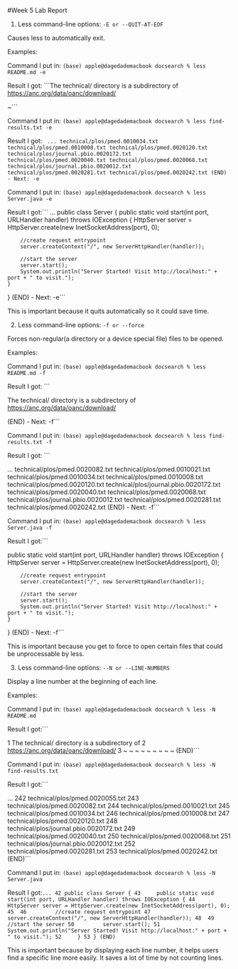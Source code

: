 #Week 5 Lab Report


1. Less command-line options:
```-E or --QUIT-AT-EOF ```

Causes less to automatically exit.

Examples:

Command I put in:
```(base) apple@dagedademacbook docsearch % less README.md -e ```

Result I got: ```The technical/ directory is a subdirectory of
https://anc.org/data/oanc/download/

~```

Command I put in:
```(base) apple@dagedademacbook docsearch % less find-results.txt -e ```

Result I got: ```
...
technical/plos/pmed.0010034.txt
technical/plos/pmed.0010008.txt
technical/plos/pmed.0020120.txt
technical/plos/journal.pbio.0020172.txt
technical/plos/pmed.0020040.txt
technical/plos/pmed.0020068.txt
technical/plos/journal.pbio.0020012.txt
technical/plos/pmed.0020281.txt
technical/plos/pmed.0020242.txt
(END) - Next: -e```

Command I put in:
```(base) apple@dagedademacbook docsearch % less Server.java -e ```

Result I got:```
...
public class Server {
    public static void start(int port, URLHandler handler) throws IOException {
        HttpServer server = HttpServer.create(new InetSocketAddress(port), 0);

        //create request entrypoint
        server.createContext("/", new ServerHttpHandler(handler));

        //start the server
        server.start();
        System.out.println("Server Started! Visit http://localhost:" + port + " to visit.");
    }
}
(END) - Next: -e```

This is important because it quits automatically so it could save time.

2. Less command-line options: 
```-f or --force ```

Forces non-regular(a directory or a device special file) files to be opened.   

Examples:

Command I put in:
```(base) apple@dagedademacbook docsearch % less README.md -f ```

Result I got: ```

The technical/ directory is a subdirectory of
https://anc.org/data/oanc/download/

(END) - Next: -f```

Command I put in:
```(base) apple@dagedademacbook docsearch % less find-results.txt -f ```

Result I got: ```

...
technical/plos/pmed.0020082.txt
technical/plos/pmed.0010021.txt
technical/plos/pmed.0010034.txt
technical/plos/pmed.0010008.txt
technical/plos/pmed.0020120.txt
technical/plos/journal.pbio.0020172.txt
technical/plos/pmed.0020040.txt
technical/plos/pmed.0020068.txt
technical/plos/journal.pbio.0020012.txt
technical/plos/pmed.0020281.txt
technical/plos/pmed.0020242.txt
(END) - Next: -f```

Command I put in:
```(base) apple@dagedademacbook docsearch % less Server.java -f ```

Result I got:```

public static void start(int port, URLHandler handler) throws IOException {
        HttpServer server = HttpServer.create(new InetSocketAddress(port), 0);

        //create request entrypoint
        server.createContext("/", new ServerHttpHandler(handler));

        //start the server
        server.start();
        System.out.println("Server Started! Visit http://localhost:" + port + " to visit.");
    }
}
(END) - Next: -f```

This is important because you get to force to open certain files that could be unprocessable by less.

3. Less command-line options: 
```--N or --LINE-NUMBERS ```

Display a line number at the beginning of each line.

Examples:

Command I put in:
```(base) apple@dagedademacbook docsearch % less -N README.md ```

Result I got:```

1 The technical/ directory is a subdirectory of
      2 https://anc.org/data/oanc/download/
      3 
~
~
~
~
~
~
~
~
~
(END)``` 

Command I put in:
```(base) apple@dagedademacbook docsearch % less -N find-results.txt ```

Result I got:```

...
242 technical/plos/pmed.0020055.txt
    243 technical/plos/pmed.0020082.txt
    244 technical/plos/pmed.0010021.txt
    245 technical/plos/pmed.0010034.txt
    246 technical/plos/pmed.0010008.txt
    247 technical/plos/pmed.0020120.txt
    248 technical/plos/journal.pbio.0020172.txt
    249 technical/plos/pmed.0020040.txt
    250 technical/plos/pmed.0020068.txt
    251 technical/plos/journal.pbio.0020012.txt
    252 technical/plos/pmed.0020281.txt
    253 technical/plos/pmed.0020242.txt
(END)```

Command I put in:
```(base) apple@dagedademacbook docsearch % less -N Server.java ```

Result I got:```...
42 public class Server {
     43     public static void start(int port, URLHandler handler) throws IOException {
     44         HttpServer server = HttpServer.create(new InetSocketAddress(port), 0);
     45 
     46         //create request entrypoint
     47         server.createContext("/", new ServerHttpHandler(handler));
     48 
     49         //start the server
     50         server.start();
     51         System.out.println("Server Started! Visit http://localhost:" + port + " to visit.");
     52     }
     53 }
(END)```


This is important because by displaying each line number, it helps users find a specific line more easily. It saves a lot of time by not
counting lines. 
